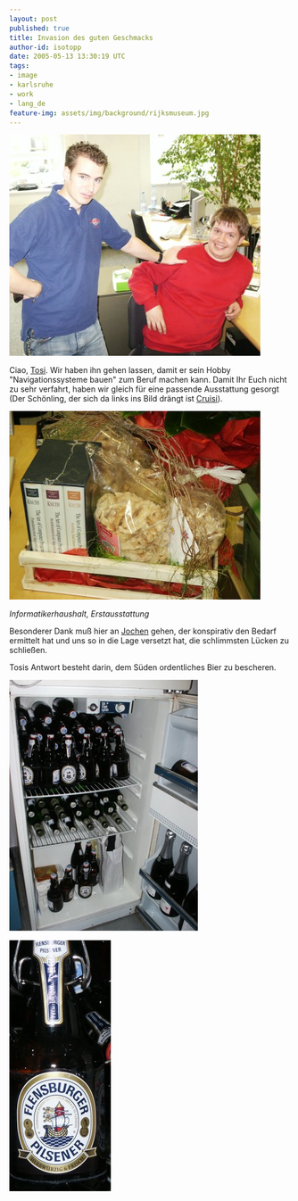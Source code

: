 ```yaml
---
layout: post
published: true
title: Invasion des guten Geschmacks
author-id: isotopp
date: 2005-05-13 13:30:19 UTC
tags:
- image
- karlsruhe
- work
- lang_de
feature-img: assets/img/background/rijksmuseum.jpg
---
```


![](/uploads/tosi_cruisi.jpg)

Ciao, 
[Tosi](http://www.torsten-sievers.de/blog/index.php?/archives/21-ich-hab-die-wohnung-gestrichen-voll.html).
Wir haben ihn gehen lassen, damit er sein Hobby "Navigationssysteme bauen" zum Beruf machen kann.
Damit Ihr Euch nicht zu sehr verfahrt, haben wir gleich für eine passende Ausstattung gesorgt (Der Schönling, der sich da links ins Bild drängt ist 
[Cruisi](http://blog.eichenberg-online.de/archives/138-Abgestuerzt.html)).

![](/uploads/knuth.jpg)

*Informatikerhaushalt, Erstausstattung*

Besonderer Dank muß hier an 
[Jochen](http://wersdoerfer.com/~jochen/s9y/index.php)
gehen, der konspirativ den Bedarf ermittelt hat und uns so in die Lage versetzt hat, die schlimmsten Lücken zu schließen.

Tosis Antwort besteht darin, dem Süden ordentliches Bier zu bescheren.

![](/uploads/flens2.jpg)

![](/uploads/flens1.jpg)
